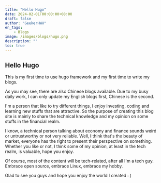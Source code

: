 ```yaml
---
title: "Hello Hugo"
date: 2024-02-01T00:00:00+08:00
draft: false
author: "GeekerHWH"
en_tags:
    - Blogs
image: /images/blogs/hugo.png
description: ""
toc: true
---
```


## Hello Hugo
This is my first time to use hugo framework and my first time to write my blogs.

As you may see, there are also Chinese blogs available. Due to my busy daily work, I can only update my English blogs first, Chinese is the second.

I'm a person that like to try different things, I enjoy investing, coding and learning
new stuffs that are attractive. So the purpose of creating this blog site is mainly to
share the technical knowledge and my opinion on some stuffs in the financial realm.

I know, a technical person talking about economy and finance sounds weird or untrustworthy or
not very reliable. Well, I think that's the beauty of market, everyone has the right to
present their perspective on something. Whether you like or not, I think some of 
my opinion, at least in the tech realm, is valuable, hope you enjoy.

Of course, most of the content will be tech-related, after all I'm a tech guy.
Embrace open source, embrace Linux, embrace my hobby.

Glad to see you guys and hope you enjoy the world I created : )
